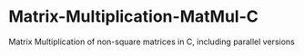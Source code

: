 # Matrix-Multiplication-MatMul-C
Matrix Multiplication of non-square matrices in C, including parallel versions
